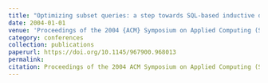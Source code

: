 ```yaml
---
title: "Optimizing subset queries: a step towards SQL-based inductive databases for itemsets"
date: 2004-01-01
venue: 'Proceedings of the 2004 {ACM} Symposium on Applied Computing (SAC), Nicosia, Cyprus, March 14-17, 2004'
category: conferences
collection: publications
paperurl: https://doi.org/10.1145/967900.968013
permalink: 
citation: Proceedings of the 2004 ACM Symposium on Applied Computing (SAC), Nicosia, Cyprus, March 14-17, 2004.
---
```

